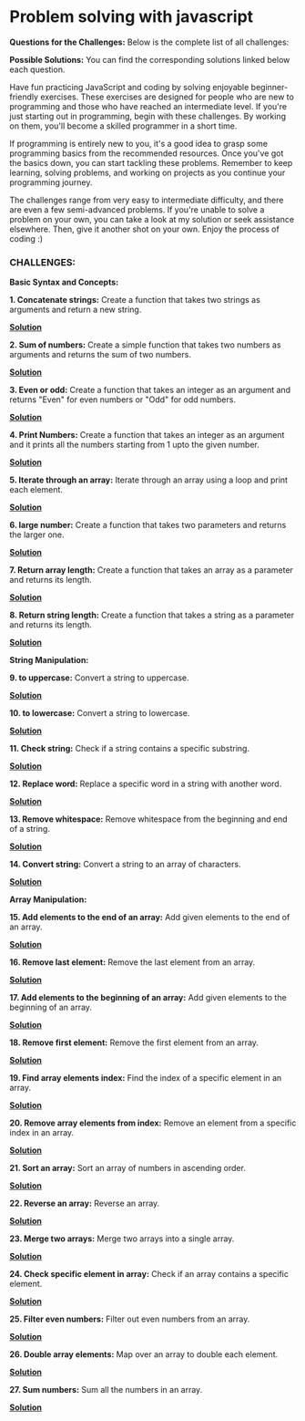 # Problem solving with javascript

**Questions for the Challenges:**
Below is the complete list of all challenges:

**Possible Solutions:**
You can find the corresponding solutions linked below each question.

Have fun practicing JavaScript and coding by solving enjoyable beginner-friendly exercises. These exercises are designed for people who are new to programming and those who have reached an intermediate level. If you're just starting out in programming, begin with these challenges. By working on them, you'll become a skilled programmer in a short time.

If programming is entirely new to you, it's a good idea to grasp some programming basics from the recommended resources. Once you've got the basics down, you can start tackling these problems. Remember to keep learning, solving problems, and working on projects as you continue your programming journey.

The challenges range from very easy to intermediate difficulty, and there are even a few semi-advanced problems. If you're unable to solve a problem on your own, you can take a look at my solution or seek assistance elsewhere. Then, give it another shot on your own. Enjoy the process of coding :)

### CHALLENGES:

**Basic Syntax and Concepts:**

**1. Concatenate strings:**
Create a function that takes two strings as arguments and return a new string.

**[Solution](https://github.com/mhmdNoman/Problem-solving-with-javascript/blob/master/concatStr.js)**

**2. Sum of numbers:**
Create a simple function that takes two numbers as arguments and returns the sum of two numbers.

**[Solution](https://github.com/mhmdNoman/Problem-solving-with-javascript/blob/master/sumNumber.js)**

**3. Even or odd:**
Create a function that takes an integer as an argument and returns "Even" for even numbers or "Odd" for odd numbers.

**[Solution](https://github.com/mhmdNoman/Problem-solving-with-javascript/blob/master/evenOdd.js)**

**4. Print Numbers:**
Create a function that takes an integer as an argument and it prints all the numbers starting from 1 upto the given number. 


**[Solution](https://github.com/mhmdNoman/Problem-solving-with-javascript/blob/master/printNum.js)**

**5. Iterate through an array:**
Iterate through an array using a loop and print each element.

**[Solution](https://github.com/mhmdNoman/Problem-solving-with-javascript/blob/master/iterateArr.js)**

**6. large number:**
Create a function that takes two parameters and returns the larger one.

**[Solution](https://github.com/mhmdNoman/Problem-solving-with-javascript/blob/master/largeNum.js)**

**7. Return array length:**
Create a function that takes an array as a parameter and returns its length.

**[Solution](https://github.com/mhmdNoman/Problem-solving-with-javascript/blob/master/arrLen.js)**

**8. Return string length:**
Create a function that takes a string as a parameter and returns its length.

**[Solution](https://github.com/mhmdNoman/Problem-solving-with-javascript/blob/master/strLen.js)**

**String Manipulation:**

**9. to uppercase:**
Convert a string to uppercase.

**[Solution](https://github.com/mhmdNoman/Problem-solving-with-javascript/blob/master/strUpper.js)**

**10. to lowercase:**
Convert a string to lowercase.

**[Solution](https://github.com/mhmdNoman/Problem-solving-with-javascript/blob/master/strLower.js)**

**11. Check string:**
Check if a string contains a specific substring.

**[Solution](https://github.com/mhmdNoman/Problem-solving-with-javascript/blob/master/checkStr.js)**

**12. Replace word:**
Replace a specific word in a string with another word.

**[Solution](https://github.com/mhmdNoman/Problem-solving-with-javascript/blob/master/replaceWord.js)**

**13. Remove whitespace:**
Remove whitespace from the beginning and end of a string.

**[Solution](https://github.com/mhmdNoman/Problem-solving-with-javascript/blob/master/removeSpace.js)**

**14. Convert string:**
Convert a string to an array of characters.

**[Solution](https://github.com/mhmdNoman/Problem-solving-with-javascript/blob/master/convertStr.js)**

**Array Manipulation:**

**15. Add elements to the end of an array:**
Add given elements to the end of an array.

**[Solution]()**

**16. Remove last element:**
Remove the last element from an array.

**[Solution]()**

**17. Add elements to the beginning of an array:**
Add given elements to the beginning of an array.

**[Solution]()**

**18. Remove first element:**
Remove the first element from an array.

**[Solution]()**

**19. Find array elements index:**
Find the index of a specific element in an array.

**[Solution]()**

**20. Remove array elements from index:**
Remove an element from a specific index in an array.

**[Solution]()**

**21. Sort an array:**
Sort an array of numbers in ascending order.

**[Solution]()**

**22. Reverse an array:**
Reverse an array.

**[Solution]()**

**23. Merge two arrays:**
Merge two arrays into a single array.

**[Solution]()**

**24. Check specific element in array:**
Check if an array contains a specific element.

**[Solution]()**

**25. Filter even numbers:**
Filter out even numbers from an array.

**[Solution]()**

**26. Double array elements:**
Map over an array to double each element.

**[Solution]()**

**27. Sum numbers:**
Sum all the numbers in an array.

**[Solution]()**
